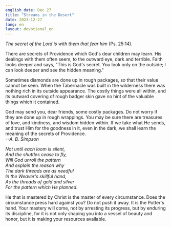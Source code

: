 ```yaml
---
english_date: Dec 27
title: "Streams in the Desert"
date: 2023-12-27
lang: en
layout: devotional_en
---
```





<p><em>The secret of the Lord is with them that fear him</em> (Ps. 25:14).

</p>

<p>There are secrets of Providence which God's dear children may learn. His dealings with them often seem, to the outward eye, dark and terrible. Faith looks deeper and says, "This is God's secret. You look only on the outside; I can look deeper and see the hidden meaning."

</p>

<p>Sometimes diamonds are done up in rough packages, so that their value cannot be seen. When the Tabernacle was built in the wilderness there was nothing rich in its outside appearance. The costly things were all within, and its outward covering of rough badger skin gave no hint of the valuable things which it contained.

</p>

<p>God may send you, dear friends, some costly packages. Do not worry if they are done up in rough wrappings. You may be sure there are treasures of love, and kindness, and wisdom hidden within. If we take what He sends, and trust Him for the goodness in it, even in the dark, we shall learn the meaning of the secrets of Providence.<br/> <em>--A. B. Simpson</em>

</p>

<p><em>Not until each loom is silent,</em><br/> <em>And the shuttles cease to fly,</em><br/> <em>Will God unroll the pattern</em><br/> <em>And explain the reason why</em><br/> <em>The dark threads are as needful</em><br/> <em>In the Weaver's skillful hand,</em><br/> <em>As the threads of gold and silver</em><br/> <em>For the pattern which He planned.</em>

</p>

<p>He that is mastered by Christ is the master of every circumstance. Does the circumstance press hard against you? Do not push it away. It is the Potter's hand. Your mastery will come, not by arresting its progress, but by enduring its discipline, for it is not only shaping you into a vessel of beauty and honor, but it is making your resources available.

</p>

<p></p>